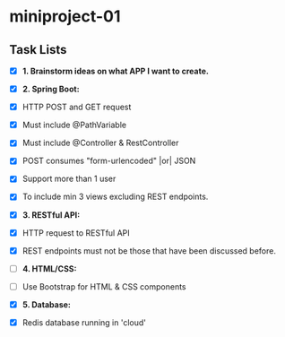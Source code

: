 # miniproject-01 

## Task Lists

- [x] **1. Brainstorm ideas on what APP I want to create.**

- [x] **2. Spring Boot:** <br/>
- [x] HTTP POST and GET request <br/>
- [x] Must include @PathVariable <br/>
- [x] Must include @Controller & RestController <br/>
- [x] POST consumes "form-urlencoded" |or| JSON <br/>
- [x] Support more than 1 user <br/>
- [x] To include min 3 views excluding REST endpoints. <br/>

- [x] **3. RESTful API:**<br/>
- [x] HTTP request to RESTful API<br/>
- [x] REST endpoints must not be those that have been discussed before.<br/>

- [ ] **4. HTML/CSS:**<br/>
- [ ] Use Bootstrap for HTML & CSS components<br/>

- [x] **5. Database:**<br/>
- [x] Redis database running in 'cloud'<br/>
